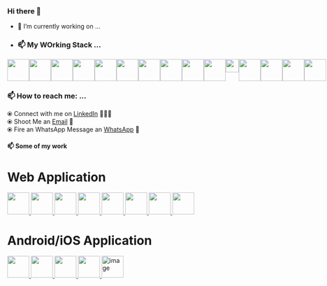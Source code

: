 ### Hi there 👋

- 🔭 I’m currently working on ...

- ### 📫 My WOrking Stack ...
<p float="left" style="display: flex; gap: 10">
  <a href="https://nodejs.org/en/" target="_blank" >
    <img src="https://cdn.iconscout.com/icon/free/png-512/node-js-3-1174937.png"  height="50" />
  </a>
  <a href="https://reactjs.org" target="_blank" >
    <img src="https://reactjs.org/icons/icon-256x256.png?v=f4d46f030265b4c48a05c999b8d93791"  height="50" />
  </a>
  <a href="https://redux.js.org/" target="_blank" >
    <img src="https://pagepro.co/blog/wp-content/uploads/2019/12/redux.png"  height="50" />
  </a>
  <a href="https://www.apollographql.com/" target="_blank" >
    <img src="https://cdn.worldvectorlogo.com/logos/apollo-graphql-1.svg"  height="50" />
  </a>
  <a href="https://www.w3.org/wiki/The_web_standards_model_-_HTML_CSS_and_JavaScript" target="_blank" >
    <img src="https://raw.githubusercontent.com/itsksaurabh/itsksaurabh/master/assets/html-css-js.png"  height="50" />
  </a>
  <a href="https://docs.nestjs.com/" target="_blank" >
    <img src="https://docs.nestjs.com/assets/logo-small.svg"  height="50" />
  </a>

  <a href="https://nextjs.org/" target="_blank" >
    <img src="https://static-00.iconduck.com/assets.00/nextjs-icon-2048x1234-pqycciiu.png"  height="50" />
  </a>

  <a href="https://www.docker.com/" target="_blank" >
    <img src="https://w7.pngwing.com/pngs/219/411/png-transparent-docker-logo-kubernetes-microservices-cloud-computing-dockers-logo-text-logo-cloud-computing-thumbnail.png"  height="50" />
  </a>

   <a href="https://kubernetes.io/" target="_blank" >
    <img src="https://upload.wikimedia.org/wikipedia/commons/thumb/3/39/Kubernetes_logo_without_workmark.svg/2109px-Kubernetes_logo_without_workmark.svg.png"  height="50" />
  </a>

   <a href="https://redis.io/" target="_blank" >
    <img src="https://w7.pngwing.com/pngs/230/99/png-transparent-redis-original-wordmark-logo-icon.png"  height="50" />
  </a>

  <a href="https://www.rabbitmq.com/" target="_blank" >
    <img src="https://www.rabbitmq.com/img/logo-rabbitmq.svg"  height="30" />
  </a>
  
  <a href="https://socket.io/" target="_blank" >
    <img src="https://socket.io/images/logo.svg"  height="50" />
  </a>
  

  <a href="https://www.mongodb.com/" target="_blank" >
    <img src="https://raw.githubusercontent.com/itsksaurabh/itsksaurabh/master/assets/mongo.gif"  height="50" />
  </a>
  <a href="https://www.mysql.com/" target="_blank" >
    <img src="https://download.logo.wine/logo/MySQL/MySQL-Logo.wine.png"  height="50" />
  </a>

  <a href="https://www.postgresql.org/" target="_blank" >
    <img src="https://upload.wikimedia.org/wikipedia/commons/thumb/2/29/Postgresql_elephant.svg/540px-Postgresql_elephant.svg.png"  height="50" />
  </a>
</p>


### 📫 How to reach me: ...

  ⦿ Connect with me on [LinkedIn](https://www.linkedin.com/in/mxshahan/) 👨🏻‍💻 <br>
  ⦿ Shoot Me an [Email](mailto:mx.shahan@gmail.com) 💌 <br>
  ⦿ Fire an WhatsApp Message an [WhatsApp](https://wa.me/+8801752294542) 💌 <br>
<!--
**mxshahan/mxshahan** is a ✨ _special_ ✨ repository because its `README.md` (this file) appears on your GitHub profile.

Here are some ideas to get you started:

- 🔭 I’m currently working on ...
- 🌱 I’m currently learning ...
- 👯 I’m looking to collaborate on ...
- 🤔 I’m looking for help with ...
- 💬 Ask me about ...
- 📫 How to reach me: ...
- 😄 Pronouns: ...
- ⚡ Fun fact: ...
-->


#### 📫 Some of my work
<h1>Web Application</h1>
<p float="left">
<a href="https://freight.kargo.tech/" target="_blank" >
<img src="https://user-images.githubusercontent.com/28594271/188825351-ae6144d3-8b3e-4c5e-a981-20d25b8d0932.png" height="50"/>
</a>

  <a href="https://www.fiverr.com/share/qqmVxX" target="_blank" >
  <img src="https://fiverr-res.cloudinary.com/images/t_smartwm/t_main1,q_auto,f_auto,q_auto,f_auto/attachments/delivery/asset/ff77792dcf675fdbe6200f4b897b2182-1568108556/screenshot_1/develop-web-based-nodejs-application.png"  height="50" />
</a>
<a href="https://www.fiverr.com/share/Y4pgW4" target="_blank" >
  <img src="https://fiverr-res.cloudinary.com/images/t_smartwm/t_main1,q_auto,f_auto,q_auto,f_auto/attachments/delivery/asset/bc34c96d83a8630b1262bfe8a7a221eb-1562870910/65805240_2428128330752763_1724265915773616128_n/develop-web-based-nodejs-application.png"  height="50" />
</a>
<a href="https://www.fiverr.com/share/Y4pgW4" target="_blank" >
  <img src="https://fiverr-res.cloudinary.com/images/t_smartwm/t_main1,q_auto,f_auto,q_auto,f_auto/attachments/delivery/asset/f8dbfc7c23cc30db72aa88d809f1e5ab-1557620805/react-deal-stryker/develop-web-based-nodejs-application.png"  height="50" />
</a>
  <a href="https://www.fiverr.com/share/Y4pgW4" target="_blank" >
  <img src="https://fiverr-res.cloudinary.com/images/t_smartwm/t_main1,q_auto,f_auto,q_auto,f_auto/attachments/delivery/asset/3b1a2e2a9b4b8204a6007b16add67676-1633364023/Screenshot%202021-10-04%20at%2010.12.59%20PM/develop-web-based-nodejs-application.png"  height="50" />
</a>
    <a href="https://www.fiverr.com/share/Y4pgW4" target="_blank" >
  <img src="https://fiverr-res.cloudinary.com/images/t_smartwm/t_main1,q_auto,f_auto,q_auto,f_auto/attachments/delivery/asset/adc35febab2607529db88597279addf3-1626167564/yellowcarte-web/develop-web-based-nodejs-application.png"  height="50" />
</a>
<a href="https://www.fiverr.com/share/Y4pgW4" target="_blank" >
<img src="https://fiverr-res.cloudinary.com/images/t_smartwm/t_main1,q_auto,f_auto,q_auto,f_auto/attachments/delivery/asset/0b7e7b99737da5523be93b4348a36142-1606989685/screenshot_3/develop-web-based-nodejs-application.png" caption="vue js"  height="50" />
</a>

<a href="https://www.fiverr.com/share/Y4pgW4" target="_blank" >
<img src="https://fiverr-res.cloudinary.com/images/t_smartwm/t_main1,q_auto,f_auto,q_auto,f_auto/attachments/delivery/asset/ee51e10177d29b2ea1b3a773a5138fcc-1591907880/lamda/develop-web-based-nodejs-application.png" caption="aws lamda"  height="50" />
</a>


</p>

<h1>Android/iOS Application</h1>
<p float="left">
  <a href="https://www.fiverr.com/share/xl16Ex" target="_blank" >
  <img src="https://fiverr-res.cloudinary.com/images/t_smartwm/t_main1,q_auto,f_auto,q_auto,f_auto/attachments/delivery/asset/062f0cd500f8e57569b110b137fcbe54-1599489150/mockup/design-and-develop-android-and-ios-app-with-react-native.png"  height="50" />
  </a>
    <a href="https://www.fiverr.com/share/xl16Ex" target="_blank" >
  <img src="https://fiverr-res.cloudinary.com/images/t_smartwm/t_main1,q_auto,f_auto,q_auto,f_auto/attachments/delivery/asset/8d93cb6543728c350e78852da0e080bc-1591908509/andoid_upload/develop-web-based-nodejs-application.png"  height="50" />
  </a>
      <a href="https://www.fiverr.com/share/xl16Ex" target="_blank" >
  <img src="https://fiverr-res.cloudinary.com/images/t_smartwm/t_main1,q_auto,f_auto,q_auto,f_auto/attachments/delivery/asset/867266505aeeccbc8a76a7d7ffcce3d8-1590172386/pwa/develop-web-based-nodejs-application.png"  height="50" />
  </a>
  
  <a href="https://play.google.com/store/apps/details?id=tech.kargo.shipper&hl=en&gl=US" target="_blank">
  <img src="https://play-lh.googleusercontent.com/5yREO7gGT4AsXENtKWaMd0RdyJ0AJBkMyGNVfpZ_ew2NFKY1jnFlnzm2fXNxmLlakA=w5120-h2880-rw" height="50"/>
  </a>
  
  <a href="https://apps.apple.com/us/app/bridal-network/id1571868476?platform=iphone" target="_blank">
  <img height="50" alt="image" src="https://user-images.githubusercontent.com/28594271/188824205-76ba131a-22fa-4ab8-86cd-bd2abf734a29.png">
  </a>
  
</p>
